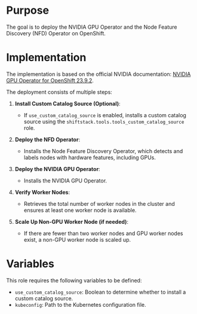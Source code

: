 # Purpose

The goal is to deploy the NVIDIA GPU Operator and the Node Feature Discovery (NFD) Operator on OpenShift.

# Implementation

The implementation is based on the official NVIDIA documentation: [NVIDIA GPU Operator for OpenShift 23.9.2](https://docs.nvidia.com/datacenter/cloud-native/openshift/23.9.2/index.html).

The deployment consists of multiple steps:

1. **Install Custom Catalog Source (Optional)**:
   - If `use_custom_catalog_source` is enabled, installs a custom catalog source using the `shiftstack.tools.tools_custom_catalog_source` role.

2. **Deploy the NFD Operator**:
   - Installs the Node Feature Discovery Operator, which detects and labels nodes with hardware features, including GPUs.

3. **Deploy the NVIDIA GPU Operator**:
   - Installs the NVIDIA GPU Operator.

4. **Verify Worker Nodes**:
   - Retrieves the total number of worker nodes in the cluster and ensures at least one worker node is available.

5. **Scale Up Non-GPU Worker Node (if needed)**:
   - If there are fewer than two worker nodes and GPU worker nodes exist, a non-GPU worker node is scaled up.

# Variables

This role requires the following variables to be defined:

- `use_custom_catalog_source`: Boolean to determine whether to install a custom catalog source.
- `kubeconfig`: Path to the Kubernetes configuration file.
